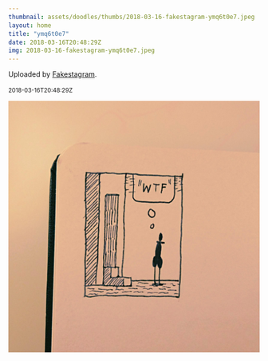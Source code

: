 ```yaml
---
thumbnail: assets/doodles/thumbs/2018-03-16-fakestagram-ymq6t0e7.jpeg
layout: home
title: "ymq6t0e7"
date: 2018-03-16T20:48:29Z
img: 2018-03-16-fakestagram-ymq6t0e7.jpeg
---
```


Uploaded by [Fakestagram](https://github.com/opyate/fakestagram).

<small>2018-03-16T20:48:29Z</small>

![Uploaded by Fakestagram](assets/doodles/original/2018-03-16-fakestagram-ymq6t0e7.jpeg)
